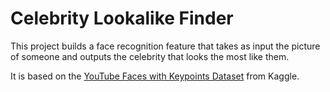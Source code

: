 # Celebrity Lookalike Finder

This project builds a face recognition feature that takes as input the picture of someone and outputs the celebrity that looks the most like them.

It is based on the [YouTube Faces with Keypoints Dataset]([url](https://www.kaggle.com/datasets/selfishgene/youtube-faces-with-facial-keypoints)https://www.kaggle.com/datasets/selfishgene/youtube-faces-with-facial-keypoints) from Kaggle.

